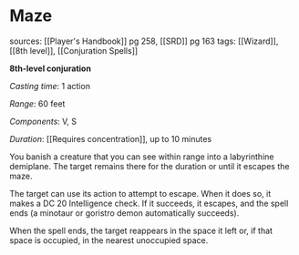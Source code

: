 # Maze
sources: [[Player's Handbook]] pg 258, [[SRD]] pg 163
tags: [[Wizard]], [[8th level]], [[Conjuration Spells]]

**8th-level conjuration**

*Casting time*: 1 action

*Range*: 60 feet

*Components*: V, S

*Duration*: [[Requires concentration]], up to 10 minutes

You banish a creature that you can see within range into a labyrinthine demiplane. The target remains there for the duration or until it escapes the maze.

The target can use its action to attempt to escape. When it does so, it makes a DC 20 Intelligence check. If it succeeds, it escapes, and the spell ends (a minotaur or goristro demon automatically succeeds).

When the spell ends, the target reappears in the space it left or, if that space is occupied, in the nearest unoccupied space.
